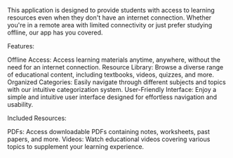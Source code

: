  This application is designed to provide students with access to learning resources even when they don't have an internet connection. Whether you're in a remote area with limited connectivity or just prefer studying offline, our app has you covered.

Features:

Offline Access: Access learning materials anytime, anywhere, without the need for an internet connection.
Resource Library: Browse a diverse range of educational content, including textbooks, videos, quizzes, and more.
Organized Categories: Easily navigate through different subjects and topics with our intuitive categorization system.
User-Friendly Interface: Enjoy a simple and intuitive user interface designed for effortless navigation and usability.

Included Resources:

PDFs: Access downloadable PDFs containing notes, worksheets, past papers, and more.
Videos: Watch educational videos covering various topics to supplement your learning experience.
